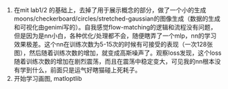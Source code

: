 1. 在mit lab1/2 的基础上，去掉了用于展示概念的部分，做了一个小的生成moons/checkerboard/circles/stretched-gaussian的图像生成（数据的生成和可视化由genimi写的）。自我感觉flow-matching的逻辑和流程没有问题，但是因为是nn小白，各种优化/处理都不会，随便瞎弄了一个mlp，nn的学习效果极差。这个nn在训练次数为5-15次的时候有可接受的表现（一次128张图），然后随着训练次数的增加，就变成高斯噪声了。观察loss发现，这个loss随着训练次数的增加在剧烈震荡，而且在震荡中稳定变大，可见我的nn根本没有学到什么，前面只是运气好瞎猫碰上死耗子。
2. 开始学习画图, matloptlib